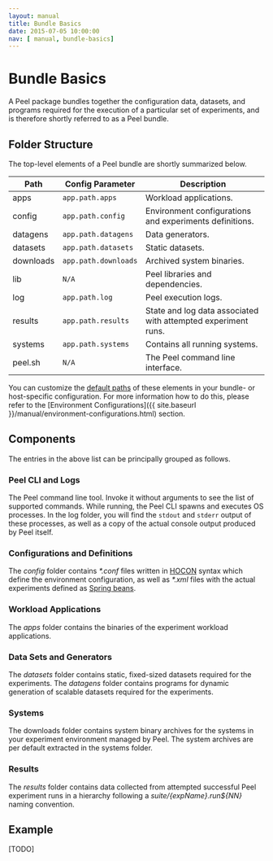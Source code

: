 ```yaml
---
layout: manual
title: Bundle Basics
date: 2015-07-05 10:00:00
nav: [ manual, bundle-basics]
---
```


# Bundle Basics

A Peel package bundles together the configuration data, datasets, and programs required for the execution of a particular set of experiments, and is therefore shortly referred to as a Peel bundle.

## Folder Structure

The top-level elements of a Peel bundle are shortly summarized below.

| Path      | Config Parameter     | Description                                                   |
| --------- | -------------------- | ------------------------------------------------------------- |
| apps      | `app.path.apps`      | Workload applications.                                        |
| config    | `app.path.config`    | Environment configurations and experiments definitions.       |
| datagens  | `app.path.datagens`  | Data generators.                                              |
| datasets  | `app.path.datasets`  | Static datasets.                                              |
| downloads | `app.path.downloads` | Archived system binaries.                                     |
| lib       | `N/A`                | Peel libraries and dependencies.                              |
| log       | `app.path.log`       | Peel execution logs.                                          |
| results   | `app.path.results`   | State and log data associated with attempted experiment runs. |
| systems   | `app.path.systems`   | Contains all running systems.                                 |
| peel.sh   | `N/A`                | The Peel command line interface.                              |

You can customize the [default paths](https://github.com/stratosphere/peel/blob/master/peel-core/src/main/resources/reference.peel.conf) of these elements in your bundle- or host-specific configuration. For more information how to do this, please refer to the [Environment Configurations]({{ site.baseurl }}/manual/environment-configurations.html) section.

## Components

The entries in the above list can be principally grouped as follows.

### Peel CLI and Logs

The Peel command line tool. Invoke it without arguments to see the list of supported commands. While running, the Peel CLI spawns and executes OS processes. In the log folder, you will find the `stdout` and `stderr` output of these processes, as well as a copy of the actual console output produced by Peel itself.

### Configurations and Definitions

The *config* folder contains *\*.conf* files written in [HOCON](https://github.com/typesafehub/config/blob/master/HOCON.md) syntax which define the environment configuration, as well as *\*.xml* files with the actual experiments defined as [Spring beans](http://docs.spring.io/spring/docs/current/spring-framework-reference/html/xsd-config.html).

### Workload Applications

The *apps* folder contains the binaries of the experiment workload applications.

### Data Sets and Generators

The *datasets* folder contains static, fixed-sized datasets required for the experiments. The *datagens* folder contains programs for dynamic generation of scalable datasets required for the experiments.

### Systems

The downloads folder contains system binary archives for the systems in your experiment environment managed by Peel. The system archives are per default extracted in the systems folder.

### Results

The *results* folder contains data collected from attempted successful Peel experiment runs in a hierarchy following a *${suite}/${expName}.run${NN}* naming convention.

## Example

[TODO]